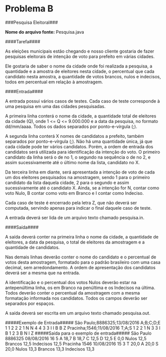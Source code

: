 Problema B
==========

###Pesquisa Eleitoral###

**Nome do arquivo fonte:** Pesquisa.java

####Tarefa####

As eleições municipais estão chegando e nosso cliente gostaria de fazer pesquisas
eleitorais de intenção de voto para prefeito em várias cidades.

Ele gostaria de saber o nome da cidade onde foi realizada a pesquisa, a quantidade e
a amostra de eleitores nesta cidade, o percentual que cada candidato nesta amostra, a
quantidade de votos brancos, nulos e indecisos, todos em percentual em relação à
amostragem.

####Entrada####

A entrada possui vários casos de testes. Cada caso de teste corresponde à uma
pesquisa em uma das cidades pesquisadas.

A primeira linha conterá o nome da cidade, a quantidade total de eleitores da cidade
(Q), onde 1 <= Q <= 9.000.000 e a data da pesquisa, no formato dd/mm/aaaa. Todos os
dados separados por ponto-e-vírgula (;).

A segunda linha conterá X nomes de candidatos a prefeito, também separados por
ponto-e-vírgula (;). Não há uma quantidade única, já que cada cidade pode ter vários
candidatos. Porém, a ordem de entrada dos candidatos será utilizada para identificação da
intenção do voto. O primeiro candidato da linha será o de no 1, o segundo na sequência o de
no 2, e assim sucessivamente até o último nome da lista, candidato no X.

Da terceira linha em diante, será apresentada a intenção de voto de cada um dos
eleitores pesquisados na amostragem, sendo 1 para o primeiro candidato da lista daquela
cidade, 2 para o segundo e assim sucessivamente até o candidato X. Ainda, se a intenção
for N, contar como voto Nulo, B contar como voto em Branco e I contar como Indeciso.

Cada caso de teste é encerrado pela letra Z, que não deverá ser computada,
servindo apenas para indicar o final daquele caso de teste.

A entrada deverá ser lida de um arquivo texto chamado pesquisa.in.

####Saída####

A saída deverá conter na primeira linha o nome da cidade, a quantidade de eleitores,
a data da pesquisa, o total de eleitores da amostragem e a quantidade de candidatos.

Nas demais linhas deverão conter o nome do candidato e o percentual de votos desta
amostragem, formatado para o padrão brasileiro com uma casa decimal, sem
arredondamento. A ordem de apresentação dos candidatos deverá ser a mesma que na
entrada.

A identificação e o percentual dos votos Nulos deverão estar na antepenúltima linha,
os em Branco na penúltima e os Indecisos na última. Todos deverão conter o percentual da
amostragem com a mesma formatação informada nos candidatos. Todos os campos
deverão ser separados por espaços.

A saída deverá ser escrita em um arquivo texto chamado pesquisa.out.


#####Exemplo de Entrada#####
São Paulo;8886325;13/08/2016
A;B;C;D;E
1
1
2
2
2
1
N
N
4
4
3
3
I
I
B
B
Z
Pracinha;1546;11/08/2016
T;A;S
1
2
2
1
N
3
3
I
B
1
2
3
B
N
I
Z
#####Saída para o exemplo de entrada#####
São Paulo 8886325 08/08/2016 16 5
A 18,7
B 18,7
C 12,5
D 12,5
E 0,0
Nulos 12,5
Brancos 12,5
Indecisos 12,5
Pracinha 1546 10/08/2016 15 3
T 20,0
A 20,0
S 20,0
Nulos 13,3
Brancos 13,3
Indecisos 13,3

